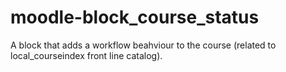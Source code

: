 # moodle-block_course_status
A block that adds a workflow beahviour to the course (related to local_courseindex front line catalog).
